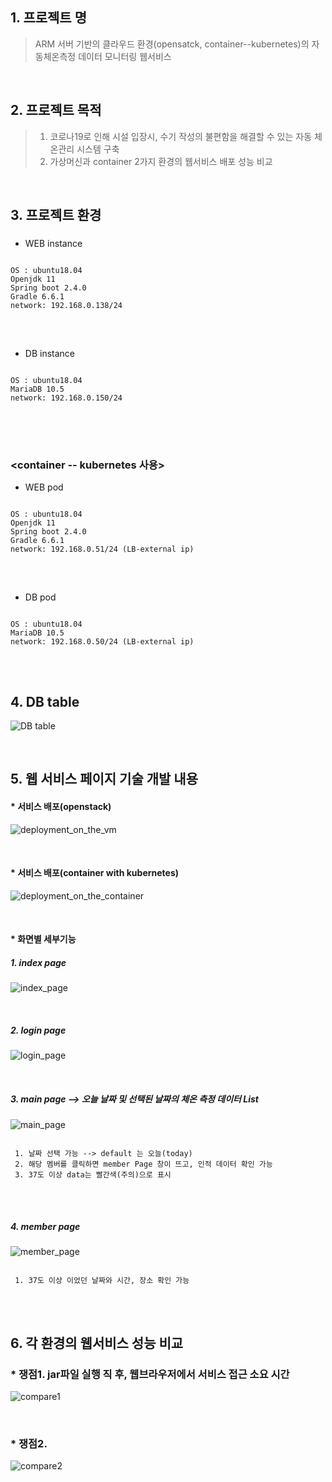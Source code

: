 ## 1. 프로젝트 명 
> ARM 서버 기반의 클라우드 환경(opensatck, container--kubernetes)의 자동체온측정 데이터 모니터링 웹서비스

<br>

## 2. 프로젝트 목적 
> 1. 코로나19로 인해 시설 입장시, 수기 작성의 불편함을 해결할 수 있는 자동 체온관리 시스템 구축
> 2. 가상머신과 container 2가지 환경의 웹서비스 배포 성능 비교

<br>

## 3. 프로젝트 환경

### <openstack>
  
* WEB instance
<pre>
<code>
OS : ubuntu18.04
Openjdk 11
Spring boot 2.4.0
Gradle 6.6.1
network: 192.168.0.138/24
</code>
</pre>

<br>
  
* DB instance
<pre>
<code>
OS : ubuntu18.04
MariaDB 10.5
network: 192.168.0.150/24
</code>
</pre>

<br>
<br>

### <container -- kubernetes 사용>

* WEB pod
<pre>
<code>
OS : ubuntu18.04
Openjdk 11
Spring boot 2.4.0
Gradle 6.6.1
network: 192.168.0.51/24 (LB-external ip)
</code>
</pre>

<br>

* DB pod
<pre>
<code>
OS : ubuntu18.04
MariaDB 10.5
network: 192.168.0.50/24 (LB-external ip)
</code>
</pre>

<br>

## 4. DB table
![DB table](https://user-images.githubusercontent.com/46100398/96832592-f5100c00-1479-11eb-8964-d360ef6615fa.png)

<br>

## 5. 웹 서비스 페이지 기술 개발 내용
#### * 서비스 배포(openstack)
![deployment_on_the_vm](https://user-images.githubusercontent.com/46100398/99230191-5dac9780-2832-11eb-9a38-c79ff7548d3c.PNG)

<br>

#### * 서비스 배포(container with kubernetes)
![deployment_on_the_container](https://user-images.githubusercontent.com/46100398/99230263-7917a280-2832-11eb-9220-73db80a71afc.PNG)

<br>

#### * 화면별 세부기능
##### 1. index page
![index_page](https://camo.githubusercontent.com/8457092e5b0f3d23aeb0a6b195d6b229d7c92080bbd01194bd6070ce281692de/68747470733a2f2f706f737466696c65732e707374617469632e6e65742f4d6a41794d4441354d6a4e664d5445302f4d4441784e6a41774f4451304d6a67344e5467352e78756348506775644e5a344b6d3231584d56553468756a6b756b427478384a7536567944774d546b716659672e314b68625a503373395f42735848534138344d47317337387474524e6f78476a475074776355374b416d45672e504e472e3232796f7572735f2f696e646578506167652e706e673f747970653d77353830)

<br>

##### 2. login page
![login_page](https://camo.githubusercontent.com/2fbad2b6cbeadf534a19c85dbd81ed57c80830a09b7efc4f1a09dc645d0ba3a1/68747470733a2f2f706f737466696c65732e707374617469632e6e65742f4d6a41794d4441354d6a56664d54637a2f4d4441784e6a41784d4445344f5463794e5451352e4175594d4c63633672415846353071576d53627242435037493269376b6b68427a706a43726d5873597855672e49384a64596977396743667552685a7338336e6442306c4d764c665a335834586f6d307a4154426a6f694d672e504e472e3232796f7572735f2f6c6f67696e50616765332e706e673f747970653d77353830)

<br>

##### 3. main page --> 오늘 날짜 및 선택된 날짜의 체온 측정 데이터 List 
![main_page](https://user-images.githubusercontent.com/46100398/99233740-fd6c2480-2836-11eb-96ae-dead652ef1c5.png)

<pre>
<code>
 1. 날짜 선택 가능 --> default 는 오늘(today)
 2. 해당 멤버를 클릭하면 member Page 창이 뜨고, 인적 데이터 확인 가능
 3. 37도 이상 data는 빨간색(주의)으로 표시
</code>
</pre>

<br>

##### 4. member page
![member_page](https://user-images.githubusercontent.com/46100398/99233776-09f07d00-2837-11eb-9d66-41713feddb88.png)

<pre>
<code>
 1. 37도 이상 이었던 날짜와 시간, 장소 확인 가능
</code>
</pre>

<br>

## 6. 각 환경의 웹서비스 성능 비교
### * 쟁점1. jar파일 실행 직 후, 웹브라우저에서 서비스 접근 소요 시간
![compare1](https://user-images.githubusercontent.com/46100398/99234904-82a40900-2838-11eb-890f-970e446d0047.PNG)

<br>

### * 쟁점2. 
![compare2](https://user-images.githubusercontent.com/46100398/99234942-8c2d7100-2838-11eb-9b76-2adcfe5d045e.PNG)

